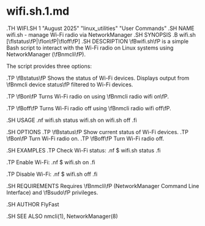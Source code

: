 # wifi.sh.1.md
.TH WIFI.SH 1 "August 2025" "linux_utilities" "User Commands"
.SH NAME
wifi.sh \- manage Wi-Fi radio via NetworkManager
.SH SYNOPSIS
.B wifi.sh
[\fIstatus\fP|\fIon\fP|\fIoff\fP]
.SH DESCRIPTION
\fBwifi.sh\fP is a simple Bash script to interact with the Wi-Fi radio on Linux systems using NetworkManager (\fBnmcli\fP).

The script provides three options:

.TP
\fBstatus\fP
Shows the status of Wi-Fi devices. Displays output from \fBnmcli device status\fP filtered to Wi-Fi devices.

.TP
\fBon\fP
Turns Wi-Fi radio on using \fBnmcli radio wifi on\fP.

.TP
\fBoff\fP
Turns Wi-Fi radio off using \fBnmcli radio wifi off\fP.

.SH USAGE
.nf
wifi.sh status
wifi.sh on
wifi.sh off
.fi

.SH OPTIONS
.TP
\fBstatus\fP
Show current status of Wi-Fi devices.
.TP
\fBon\fP
Turn Wi-Fi radio on.
.TP
\fBoff\fP
Turn Wi-Fi radio off.

.SH EXAMPLES
.TP
Check Wi-Fi status:
.nf
$ wifi.sh status
.fi

.TP
Enable Wi-Fi:
.nf
$ wifi.sh on
.fi

.TP
Disable Wi-Fi:
.nf
$ wifi.sh off
.fi

.SH REQUIREMENTS
Requires \fBnmcli\fP (NetworkManager Command Line Interface) and \fBsudo\fP privileges.

.SH AUTHOR
FlyFast

.SH SEE ALSO
nmcli(1), NetworkManager(8)